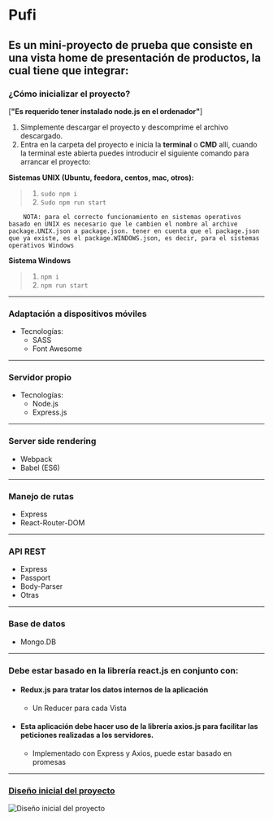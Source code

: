 # Pufi
## **Es un mini-proyecto de prueba que consiste en una vista home de presentación de productos, la cual tiene que integrar:**

### ¿Cómo inicializar el proyecto?
[**"Es requerido tener instalado node.js en el ordenador"**]

 1. Simplemente descargar el proyecto y descomprime el archivo descargado.
 2. Entra en la carpeta del proyecto e inicia la **terminal** o **CMD** allí, cuando la terminal este abierta puedes introducir el siguiente comando para arrancar el proyecto:


**Sistemas UNIX (Ubuntu, feedora, centos, mac, otros):**
> 1. `sudo npm i`
> 2. `Sudo npm run start`

		NOTA: para el correcto funcionamiento en sistemas operativos basado en UNIX es necesario que le cambien el nombre al archive package.UNIX.json a package.json. tener en cuenta que el package.json que ya existe, es el package.WINDOWS.json, es decir, para el sistemas operativos Windows

**Sistema Windows**
> 1. `npm i`
> 2. `npm run start`

---

### Adaptación a dispositivos móviles
+ Tecnologías:
	+ SASS
	+ Font Awesome

---

### Servidor propio
+ Tecnologías:
	+ Node.js
	+ Express.js

---

### Server side rendering
+ Webpack
+ Babel (ES6)

---

### Manejo de rutas
+ Express
+ React-Router-DOM

---

### API REST
+ Express
+ Passport
+ Body-Parser
+ Otras

---

### Base de datos
+ Mongo.DB

---

### Debe estar basado en la librería react.js en conjunto con:

+ #### Redux.js para tratar los datos internos de la aplicación
	+ Un Reducer para cada Vista

+ #### Esta aplicación debe hacer uso de la librería axios.js para facilitar las peticiones realizadas a los servidores.
	+ Implementado con Express y Axios, puede estar basado en promesas

---
### [**Diseño inicial del proyecto**](https://github.com/Miyo-Excellent/PUFI/blob/Pufi/documentation/design/Pufi.jpg)
![Diseño inicial del proyecto](https://raw.githubusercontent.com/Miyo-Excellent/PUFI/Pufi/documentation/design/Pufi.jpg?raw=true)
